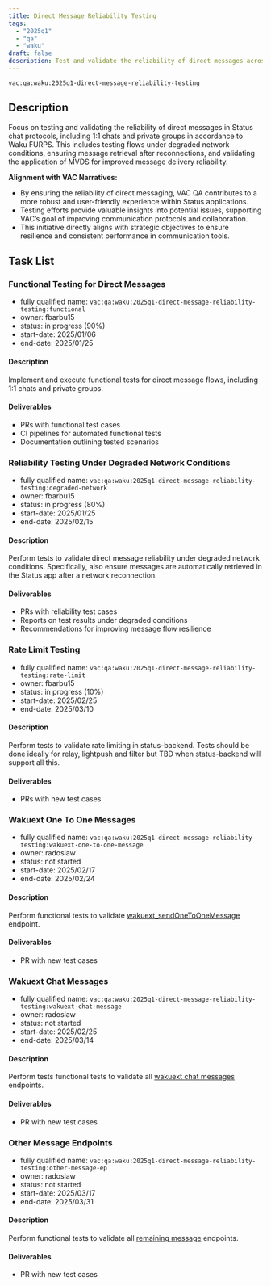 ```yaml
---
title: Direct Message Reliability Testing
tags:
  - "2025q1"
  - "qa"
  - "waku"  
draft: false  
description: Test and validate the reliability of direct messages across Status chat protocols.
---
```


`vac:qa:waku:2025q1-direct-message-reliability-testing`

## Description
Focus on testing and validating the reliability of direct messages in Status chat protocols, 
including 1:1 chats and private groups in accordance to Waku FURPS.
This includes testing flows under degraded network conditions, 
ensuring message retrieval after reconnections, 
and validating the application of MVDS for improved message delivery reliability.

**Alignment with VAC Narratives:**

* By ensuring the reliability of direct messaging, 
  VAC QA contributes to a more robust and user-friendly experience within Status applications.
* Testing efforts provide valuable insights into potential issues, 
  supporting VAC’s goal of improving communication protocols and collaboration.
* This initiative directly aligns with strategic objectives 
  to ensure resilience and consistent performance in communication tools.

## Task List

### Functional Testing for Direct Messages

* fully qualified name: `vac:qa:waku:2025q1-direct-message-reliability-testing:functional`
* owner: fbarbu15
* status: in progress (90%)
* start-date: 2025/01/06
* end-date: 2025/01/25

#### Description
Implement and execute functional tests for direct message flows, 
including 1:1 chats and private groups. 

#### Deliverables
* PRs with functional test cases
* CI pipelines for automated functional tests
* Documentation outlining tested scenarios


### Reliability Testing Under Degraded Network Conditions

* fully qualified name: `vac:qa:waku:2025q1-direct-message-reliability-testing:degraded-network`
* owner: fbarbu15
* status: in progress (80%)
* start-date: 2025/01/25
* end-date: 2025/02/15

#### Description
Perform tests to validate direct message reliability under degraded network conditions. 
Specifically, also ensure messages are automatically retrieved in the Status app 
after a network reconnection.

#### Deliverables
* PRs with reliability test cases
* Reports on test results under degraded conditions
* Recommendations for improving message flow resilience

### Rate Limit Testing

* fully qualified name: `vac:qa:waku:2025q1-direct-message-reliability-testing:rate-limit`
* owner: fbarbu15
* status: in progress (10%)
* start-date: 2025/02/25
* end-date: 2025/03/10

#### Description
Perform tests to validate rate limiting in status-backend. 
Tests should be done ideally for relay, lightpush and filter 
but TBD when status-backend will support all this.

#### Deliverables
* PRs with new test cases

### Wakuext One To One Messages

* fully qualified name: `vac:qa:waku:2025q1-direct-message-reliability-testing:wakuext-one-to-one-message`
* owner: radoslaw
* status: not started
* start-date: 2025/02/17
* end-date: 2025/02/24

#### Description
Perform functional tests to validate [wakuext_sendOneToOneMessage](https://github.com/status-im/status-go/issues/6084) endpoint. 

#### Deliverables
* PR with new test cases

### Wakuext Chat Messages

* fully qualified name: `vac:qa:waku:2025q1-direct-message-reliability-testing:wakuext-chat-message`
* owner: radoslaw
* status: not started
* start-date: 2025/02/25
* end-date: 2025/03/14

#### Description
Perform tests functional tests to validate all [wakuext chat messages](https://github.com/status-im/status-go/issues/6084) endpoints. 

#### Deliverables
* PR with new test cases

### Other Message Endpoints

* fully qualified name: `vac:qa:waku:2025q1-direct-message-reliability-testing:other-message-ep`
* owner: radoslaw
* status: not started
* start-date: 2025/03/17
* end-date: 2025/03/31

#### Description
Perform functional tests to validate all [remaining message](https://github.com/status-im/status-go/issues/6084) endpoints. 

#### Deliverables
* PR with new test cases
